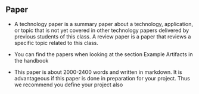 ## Paper ##

* A technology paper is a summary paper about a technology, application, or topic that is not yet covered in other technology papers delivered by previous students of this class. A review paper is a paper that reviews a specific topic related to this class.

 

* You can find the papers when looking at the section Example Artifacts in the handbook

 

* This paper is about  2000-2400 words and written in markdown. It is advantageous if this paper is done in preparation for your project. Thus we recommend you define your project also

